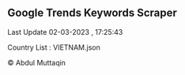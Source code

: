 

## Google Trends Keywords Scraper 
 
Last Update 02-03-2023 , 17:25:43

Country List :
VIETNAM.json



© Abdul Muttaqin 
